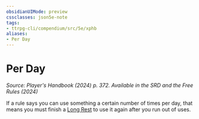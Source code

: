 ```yaml
---
obsidianUIMode: preview
cssclasses: json5e-note
tags:
- ttrpg-cli/compendium/src/5e/xphb
aliases:
- Per Day
---
```

# Per Day
*Source: Player's Handbook (2024) p. 372. Available in the <span title='Systems Reference Document (5.2)'>SRD</span> and the Free Rules (2024)* 

If a rule says you can use something a certain number of times per day, that means you must finish a [Long Rest](Інструменти%20ДМ/CLI/rules/variant-rules/long-rest-xphb.md) to use it again after you run out of uses.